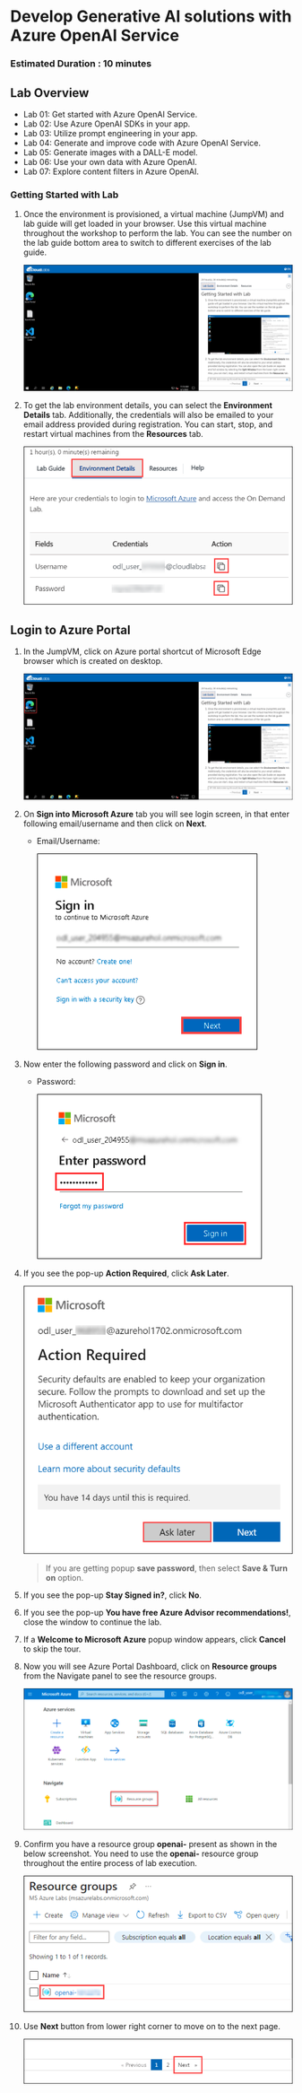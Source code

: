 # Develop Generative AI solutions with Azure OpenAI Service

### Estimated Duration : 10 minutes
## Lab Overview

   - Lab 01: Get started with Azure OpenAI Service.
   - Lab 02: Use Azure OpenAI SDKs in your app.
   - Lab 03: Utilize prompt engineering in your app.
   - Lab 04: Generate and improve code with Azure OpenAI Service.
   - Lab 05: Generate images with a DALL-E model.
   - Lab 06: Use your own data with Azure OpenAI.
   - Lab 07: Explore content filters in Azure OpenAI.

###  Getting Started with Lab
1. Once the environment is provisioned, a virtual machine (JumpVM) and lab guide will get loaded in your browser. Use this virtual machine throughout the workshop to perform the lab. You can see the number on the lab guide bottom area to switch to different exercises of the lab guide.

   ![](../media/getting-started1.png "Lab Environment")
   
1. To get the lab environment details, you can select the **Environment Details** tab. Additionally, the credentials will also be emailed to your email address provided during registration. You can start, stop, and restart virtual machines from the **Resources** tab.

   ![](../media/envdetails.png "Lab Environment")

## Login to Azure Portal
1. In the JumpVM, click on Azure portal shortcut of Microsoft Edge browser which is created on desktop.

   ![](../media/azureportal_icon1.png "Lab Environment")
   
1. On **Sign into Microsoft Azure** tab you will see login screen, in that enter following email/username and then click on **Next**. 
   * Email/Username: <inject key="AzureAdUserEmail"></inject>
   
     ![](../media/image7.png "Enter Email")
     
1. Now enter the following password and click on **Sign in**.
   * Password: <inject key="AzureAdUserPassword"></inject>
   
     ![](../media/image8.png "Enter Password")
     
1. If you see the pop-up **Action Required**, click **Ask Later**.

     ![](../media/asklater.png "Action required window")
     
    > If you are getting popup **save password**, then select **Save & Turn on** option.
       
1. If you see the pop-up **Stay Signed in?**, click **No**.

1. If you see the pop-up **You have free Azure Advisor recommendations!**, close the window to continue the lab.

1. If a **Welcome to Microsoft Azure** popup window appears, click **Cancel** to skip the tour.

1. Now you will see Azure Portal Dashboard, click on **Resource groups** from the Navigate panel to see the resource groups.

     ![](../media/select-rg.png "Resource groups")

1. Confirm you have a resource group **openai-<inject key="DeploymentID" enableCopy="false"></inject>** present as shown in the below screenshot. You need to use the **openai-<inject key="DeploymentID" enableCopy="false"></inject>** resource group throughout the entire process of lab execution.

     ![](../media/rg.png "Resource groups")
   
1. Use **Next** button from lower right corner to move on to the next page.

   ![](../media/next1.png "Resource groups")
